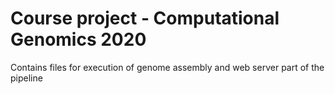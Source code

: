 # Course project - Computational Genomics 2020

Contains files for execution of genome assembly and web server part of the pipeline
